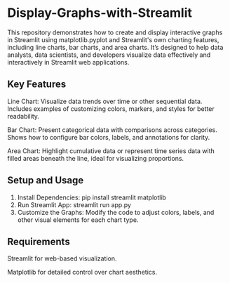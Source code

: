 # Display-Graphs-with-Streamlit

This repository demonstrates how to create and display interactive graphs in Streamlit using matplotlib.pyplot and Streamlit's own charting features, including line charts, bar charts, and area charts. It’s designed to help data analysts, data scientists, and developers visualize data effectively and interactively in Streamlit web applications.

Key Features
-----
Line Chart: Visualize data trends over time or other sequential data. Includes examples of customizing colors, markers, and styles for better readability.

Bar Chart: Present categorical data with comparisons across categories. Shows how to configure bar colors, labels, and annotations for clarity.

Area Chart: Highlight cumulative data or represent time series data with filled areas beneath the line, ideal for visualizing proportions.

Setup and Usage
----
1. Install Dependencies:
   pip install streamlit matplotlib
2. Run Streamlit App:
   streamlit run app.py
3. Customize the Graphs: Modify the code to adjust colors, labels, and other visual elements for each chart type.

Requirements
---
Streamlit for web-based visualization.

Matplotlib for detailed control over chart aesthetics.
